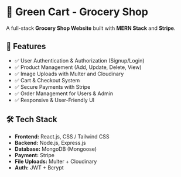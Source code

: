 # 🛒 Green Cart - Grocery Shop

A full-stack **Grocery Shop Website** built with **MERN Stack** and **Stripe**.


## 🚀 Features
- ✅ User Authentication & Authorization (Signup/Login)
- ✅ Product Management (Add, Update, Delete, View)
- ✅ Image Uploads with Multer and Cloudinary
- ✅ Cart & Checkout System
- ✅ Secure Payments with Stripe
- ✅ Order Management for Users & Admin
- ✅ Responsive & User-Friendly UI


## 🛠️ Tech Stack
- **Frontend:** React.js, CSS / Tailwind CSS
- **Backend:** Node.js, Express.js
- **Database:** MongoDB (Mongoose)
- **Payment:** Stripe
- **File Uploads:** Multer + Cloudinary
- **Auth:** JWT + Bcrypt

